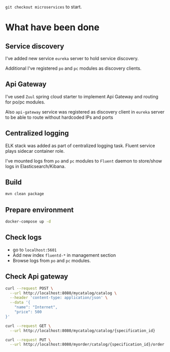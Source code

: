 `git checkout microservices` to start.

# What have been done

## Service discovery
I've added new service `eureka` server to hold service discovery.

Additional I've registered `po` and `pc` modules as discovery clients.

## Api Gateway
I've used `Zuul` spring cloud starter to implement Api Gateway and routing for po/pc modules.

Also `api-gateway` service was registered as discovery client in `eureka` server to be able to route without hardcoded IPs and ports

## Centralized logging
ELK stack was added as part of centralized logging task. 
Fluent service plays sidecar container role. 

I've mounted logs from `po` and `pc` modules to `Fluent` daemon to store/show logs in Elasticsearch/Kibana. 


## Build

```bash
mvn clean package
```

## Prepare environment

```bash
docker-compose up -d
```

## Check logs

* go to `localhost:5601`
* Add new index `fluentd-*` in management section
* Browse logs from `po` and `pc` modules.

## Check Api gateway

```bash
curl --request POST \
  --url http://localhost:8080/mycatalog/catalog \
  --header 'content-type: application/json' \
  --data '{
	"name": "Internet",
	"price": 500
}'
```

```bash
curl --request GET \
  --url http://localhost:8080/mycatalog/catalog/{specification_id}
```

```bash
curl --request PUT \
  --url http://localhost:8080/myorder/catalog/{specification_id}/order
```
